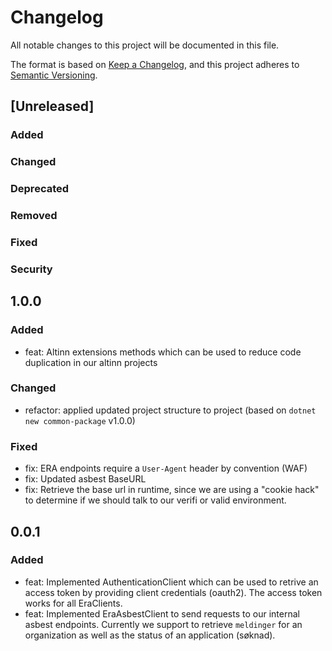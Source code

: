 # Changelog

All notable changes to this project will be documented in this file.

The format is based on [Keep a Changelog](https://keepachangelog.com/en/1.1.0/),
and this project adheres to [Semantic Versioning](https://semver.org/spec/v2.0.0.html).

## [Unreleased]

### Added <!-- for new features. -->
### Changed <!--  for changes in existing functionality. -->
### Deprecated <!--  for soon-to-be removed features. -->
### Removed <!-- for now removed features. -->
### Fixed <!-- for any bug fixes. -->
### Security <!-- in case of vulnerabilities. -->

## 1.0.0

### Added

- feat: Altinn extensions methods which can be used to reduce code duplication in our altinn projects

### Changed

- refactor: applied updated project structure to project (based on `dotnet new common-package` v1.0.0)

### Fixed

- fix: ERA endpoints require a `User-Agent` header by convention (WAF)
- fix: Updated asbest BaseURL
- fix: Retrieve the base url in runtime, since we are using a "cookie hack" to determine if we should talk to our verifi or valid environment.

## 0.0.1

### Added

- feat: Implemented AuthenticationClient which can be used to retrive an access token by providing client credentials (oauth2). The access token works for all EraClients. 
- feat: Implemented EraAsbestClient to send requests to our internal asbest endpoints. Currently we support to retrieve `meldinger` for an organization as well as the status of an application (søknad).
